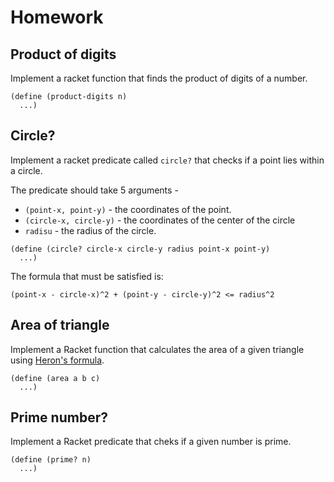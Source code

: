 # Homework

## Product of digits

Implement a racket function that finds the product of digits of a number.

```racket
(define (product-digits n)
  ...)
```

## Circle?

Implement a racket predicate called `circle?` that checks if a point lies within a circle.

The predicate should take 5 arguments -

* `(point-x, point-y)` - the coordinates of the point.
* `(circle-x, circle-y)` - the coordinates of the center of the circle
* `radisu` - the radius of the circle.

```racket
(define (circle? circle-x circle-y radius point-x point-y)
  ...)
```

The formula that must be satisfied is:

```
(point-x - circle-x)^2 + (point-y - circle-y)^2 <= radius^2
```

## Area of triangle

Implement a Racket function that calculates the area of a given triangle using [Heron's formula](https://en.wikipedia.org/wiki/Heron%27s_formula).

```racket
(define (area a b c)
  ...)
```

## Prime number?

Implement a Racket predicate that cheks if a given number is prime.

```racket
(define (prime? n)
  ...)
```
